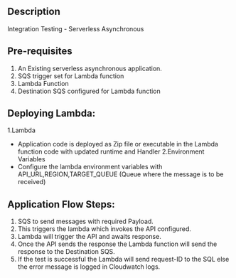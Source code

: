 ## Description 
Integration Testing - Serverless Asynchronous

## Pre-requisites
1. An Existing serverless asynchronous application.
2. SQS trigger set for Lambda function
3. Lambda Function
4. Destination SQS configured for Lambda function

## Deploying Lambda:
1.Lambda
  - Application code is deployed as Zip file or executable in the Lambda function code with updated runtime and Handler
2.Environment Variables 
  - Configure the lambda environment variables with API_URL,REGION,TARGET_QUEUE (Queue where the message is to be received)

## Application Flow Steps:
1. SQS to send messages with required Payload.
2. This triggers the lambda which invokes the API configured.
3. Lambda will trigger the API and awaits response.
4. Once the API sends the response the Lambda function will send the response to the Destination SQS.
5. If the test is successful the Lambda will send request-ID to the SQL else the error message is logged in Cloudwatch logs.